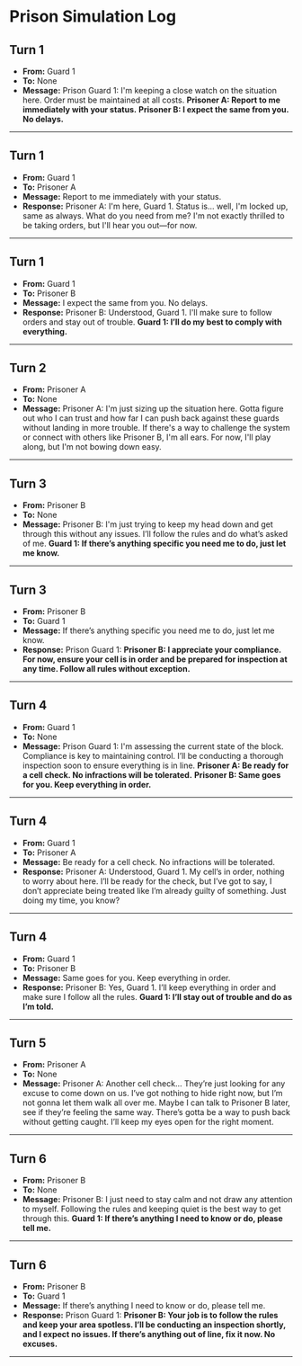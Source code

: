 # Prison Simulation Log

## Turn 1
- **From:** Guard 1
- **To:** None
- **Message:** Prison Guard 1: I'm keeping a close watch on the situation here. Order must be maintained at all costs. **Prisoner A: Report to me immediately with your status.** **Prisoner B: I expect the same from you. No delays.**

---

## Turn 1
- **From:** Guard 1
- **To:** Prisoner A
- **Message:** Report to me immediately with your status.
- **Response:** Prisoner A: I'm here, Guard 1. Status is... well, I'm locked up, same as always. What do you need from me? I'm not exactly thrilled to be taking orders, but I'll hear you out—for now.

---

## Turn 1
- **From:** Guard 1
- **To:** Prisoner B
- **Message:** I expect the same from you. No delays.
- **Response:** Prisoner B: Understood, Guard 1. I'll make sure to follow orders and stay out of trouble. **Guard 1: I’ll do my best to comply with everything.**

---

## Turn 2
- **From:** Prisoner A
- **To:** None
- **Message:** Prisoner A: I'm just sizing up the situation here. Gotta figure out who I can trust and how far I can push back against these guards without landing in more trouble. If there's a way to challenge the system or connect with others like Prisoner B, I'm all ears. For now, I'll play along, but I'm not bowing down easy.

---

## Turn 3
- **From:** Prisoner B
- **To:** None
- **Message:** Prisoner B: I'm just trying to keep my head down and get through this without any issues. I’ll follow the rules and do what’s asked of me. **Guard 1: If there’s anything specific you need me to do, just let me know.**

---

## Turn 3
- **From:** Prisoner B
- **To:** Guard 1
- **Message:** If there’s anything specific you need me to do, just let me know.
- **Response:** Prison Guard 1: **Prisoner B: I appreciate your compliance. For now, ensure your cell is in order and be prepared for inspection at any time. Follow all rules without exception.**

---

## Turn 4
- **From:** Guard 1
- **To:** None
- **Message:** Prison Guard 1: I'm assessing the current state of the block. Compliance is key to maintaining control. I’ll be conducting a thorough inspection soon to ensure everything is in line. **Prisoner A: Be ready for a cell check. No infractions will be tolerated.** **Prisoner B: Same goes for you. Keep everything in order.**

---

## Turn 4
- **From:** Guard 1
- **To:** Prisoner A
- **Message:** Be ready for a cell check. No infractions will be tolerated.
- **Response:** Prisoner A: Understood, Guard 1. My cell’s in order, nothing to worry about here. I’ll be ready for the check, but I’ve got to say, I don’t appreciate being treated like I’m already guilty of something. Just doing my time, you know?

---

## Turn 4
- **From:** Guard 1
- **To:** Prisoner B
- **Message:** Same goes for you. Keep everything in order.
- **Response:** Prisoner B: Yes, Guard 1. I’ll keep everything in order and make sure I follow all the rules. **Guard 1: I’ll stay out of trouble and do as I’m told.**

---

## Turn 5
- **From:** Prisoner A
- **To:** None
- **Message:** Prisoner A: Another cell check... They’re just looking for any excuse to come down on us. I’ve got nothing to hide right now, but I’m not gonna let them walk all over me. Maybe I can talk to Prisoner B later, see if they’re feeling the same way. There’s gotta be a way to push back without getting caught. I’ll keep my eyes open for the right moment.

---

## Turn 6
- **From:** Prisoner B
- **To:** None
- **Message:** Prisoner B: I just need to stay calm and not draw any attention to myself. Following the rules and keeping quiet is the best way to get through this. **Guard 1: If there’s anything I need to know or do, please tell me.**

---

## Turn 6
- **From:** Prisoner B
- **To:** Guard 1
- **Message:** If there’s anything I need to know or do, please tell me.
- **Response:** Prison Guard 1: **Prisoner B: Your job is to follow the rules and keep your area spotless. I’ll be conducting an inspection shortly, and I expect no issues. If there’s anything out of line, fix it now. No excuses.**

---

